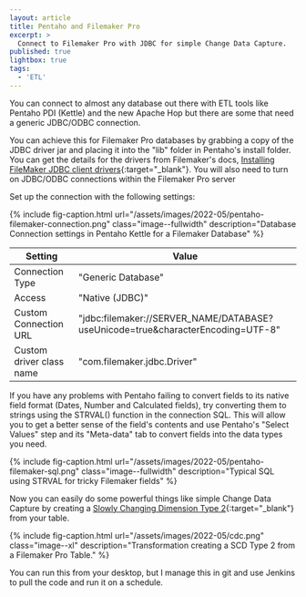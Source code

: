 ```yaml
---
layout: article
title: Pentaho and Filemaker Pro
excerpt: >
  Connect to Filemaker Pro with JDBC for simple Change Data Capture.
published: true
lightbox: true
tags:
  - 'ETL'
---
```

You can connect to almost any database out there with ETL tools like Pentaho PDI (Kettle) and the new Apache Hop
but there are some that need a generic JDBC/ODBC connection.

You can achieve this for Filemaker Pro databases by grabbing a copy of the JDBC driver jar and placing it into the "lib"
folder in Pentaho's install folder. You can get the details for the drivers from Filemaker's docs, [Installing FileMaker JDBC client drivers](https://support.claris.com/s/article/Installing-FileMaker-JDBC-client-drivers-1503693055862?language=en_US){:target="_blank"}. You will also need to turn on JDBC/ODBC connections within the Filemaker Pro server

Set up the connection with the following settings:

<div class="center">
  {% include fig-caption.html url="/assets/images/2022-05/pentaho-filemaker-connection.png" class="image--fullwidth" description="Database Connection settings in Pentaho Kettle for a Filemaker Database" %}
</div>

| Setting                                              | Value                                                                           |
|------------------------------------------------------|---------------------------------------------------------------------------------|
| Connection Type                                      | "Generic Database"                                                              |
| Access                                               | "Native (JDBC)"                                                                 |
| Custom Connection URL                                | "jdbc:filemaker://SERVER_NAME/DATABASE?useUnicode=true&characterEncoding=UTF-8" |
| Custom driver class name | "com.filemaker.jdbc.Driver"                                                     |

If you have any problems with Pentaho failing to convert fields to its native field format (Dates, Number and
Calculated fields), try converting them to strings using the STRVAL() function in the connection SQL. This will allow you
to get a better sense of the field's contents and use Pentaho's "Select Values" step and its "Meta-data" tab to convert
fields into the data types you need.

<div class="center">
  {% include fig-caption.html url="/assets/images/2022-05/pentaho-filemaker-sql.png" class="image--fullwidth" description="Typical SQL using STRVAL for tricky Filemaker fields" %}
</div>

Now you can easily do some powerful things like simple Change Data Capture by creating a [Slowly Changing Dimension Type 2](https://www.kimballgroup.com/2008/09/slowly-changing-dimensions-part-2/){:target="_blank"} from your table.

<div class="center">
  {% include fig-caption.html url="/assets/images/2022-05/cdc.png" class="image--xl" description="Transformation creating a SCD Type 2 from a Filemaker Pro Table." %}
</div>

You can run this from your desktop, but I manage this in git and use Jenkins to pull the code and run it on a schedule.
